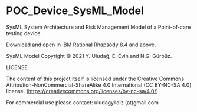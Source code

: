 # POC_Device_SysML_Model
SysML System Architecture and Risk Management Model of a Point-of-care testing device.

Download and open in IBM Rational Rhapsody 8.4 and above.

SysML Model Copyright © 2021 Y. Uludağ, E. Evin and N.G. Gürbüz.

LICENSE

The content of this project itself is licensed under the Creative Commons Attribution-NonCommercial-ShareAlike 4.0 International (CC BY-NC-SA 4.0) license.
(https://creativecommons.org/licenses/by-nc-sa/4.0/)

For commercial use please contact: uludagyildiz (at)gmail.com

